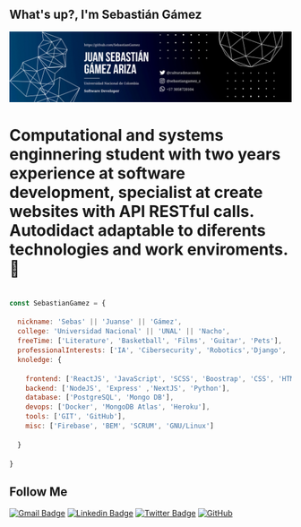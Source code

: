 ## What's up?, I'm Sebastián Gámez
![](https://github.com/SebastianGamez/SebastianGamez/blob/main/sebastian-gamez_banner.png)

# Computational and systems enginnering student with two years experience at software development, specialist at create websites with API RESTful calls. Autodidact adaptable to diferents technologies and work enviroments. 🚀

```javascript

const SebastianGamez = {
  
  nickname: 'Sebas' || 'Juanse' || 'Gámez',
  college: 'Universidad Nacional' || 'UNAL' || 'Nacho',
  freeTime: ['Literature', 'Basketball', 'Films', 'Guitar', 'Pets'],
  professionalInterests: ['IA', 'Cibersecurity', 'Robotics','Django', 'Flask', 'GO'],
  knoledge: {
    
    frontend: ['ReactJS', 'JavaScript', 'SCSS', 'Boostrap', 'CSS', 'HTML5'],
    backend: ['NodeJS', 'Express' ,'NextJS', 'Python'],
    database: ['PostgreSQL', 'Mongo DB'],
    devops: ['Docker', 'MongoDB Atlas', 'Heroku'],
    tools: ['GIT', 'GitHub'],
    misc: ['Firebase', 'BEM', 'SCRUM', 'GNU/Linux']
  
  }

}

```

## Follow Me


[![Gmail Badge](https://img.shields.io/badge/-juan.gamez1001@gmail.com-c14438?style=flat-square&logo=Gmail&logoColor=white&link=mailto:juan.gamez1001@gmail.com)](mailto:juan.gamez1001@gmail.com)
[![Linkedin Badge](https://img.shields.io/badge/-Sebastian-blue?style=flat-square&logo=Linkedin&logoColor=white&link=https://www.linkedin.com/in/sebastian-gamez-ariza-0963b7228/)](https://www.linkedin.com/in/sebastian-gamez-ariza-0963b7228/)
[![Twitter Badge](https://img.shields.io/badge/-@culturaDmacondo-00acee?style=flat&logo=Twitter&logoColor=white)](https://twitter.com/CulturaDmacondo "Follow on Twitter")
[![GitHub](https://img.shields.io/badge/-GitHub-181717?style=flat-square&logo=github&logoColor=white&link=https://github.com/SebastianGamez)](https://github.com/SebastianGamez)


